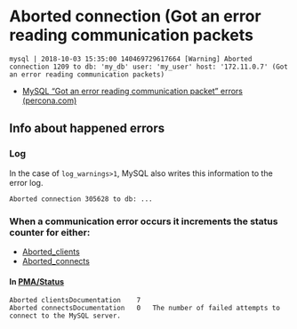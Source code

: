 # Aborted connection (Got an error reading communication packets

```
mysql | 2018-10-03 15:35:00 140469729617664 [Warning] Aborted connection 1209 to db: 'my_db' user: 'my_user' host: '172.11.0.7' (Got an error reading communication packets)
```

* [MySQL “Got an error reading communication packet” errors (percona.com)](https://www.percona.com/blog/2016/05/16/mysql-got-an-error-reading-communication-packet-errors/)


## Info about happened errors

### Log

In the case of `log_warnings>1`, MySQL also writes this information to the error log.

```
Aborted connection 305628 to db: ...
```

### When a communication error occurs it increments the status counter for either:

* [Aborted_clients](https://dev.mysql.com/doc/refman/5.6/en/server-status-variables.html#statvar_Aborted_clients)
* [Aborted_connects](https://dev.mysql.com/doc/refman/5.6/en/server-status-variables.html#statvar_Aborted_connects)

#### In [PMA/Status](/server_status_variables.php)

```
Aborted clientsDocumentation	7
Aborted connectsDocumentation	0	The number of failed attempts to connect to the MySQL server.
```
